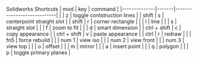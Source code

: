 Solidworks Shortcuts
| mod          | key   | command                    |
|--------------|-------|----------------------------|
|              | z     | toggle contstruction lines |
| shift        | s     | centerpoint straight slot  |
| shift        | r     | corner rectangle           |
|              | l     | line                       |
|              | s     | straight slot              |
|              | f     | zoom to fit                |
|              | d     | smart dimension            |
| ctrl + shift | c     | copy appearance            |
| ctrl + shift | v     | paste appearance           |
| ctrl         | r     | redraw                     |
|              | fn5   | force rebuild              |
|              | num 1 | view iso                   |
|              | num 2 | view front                 |
|              | num 3 | view top                   |
|              | o     | offset                     |
|              | m     | mirror                     |
|              | a     | insert point               |
|              | q     | polygon                    |
|              | p     | toggle primary planes      |
